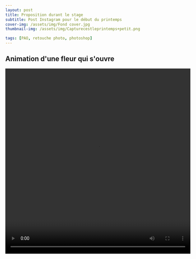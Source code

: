 ```yaml
---
layout: post
title: Proposition durant le stage
subtitle: Post Instagram pour le début du printemps
cover-img: /assets/img/Fond cover.jpg
thumbnail-img: /assets/img/Capturecestleprintemps+petit.png

tags: [PAO, retouche photo, photoshop]
---
```


## Animation d'une fleur qui s'ouvre 

<html>
<video width="580" height="580" controls>
  <source src="/assets/img/C'est le printemps1.mp4" type="video/mp4">
</video>
</html>
